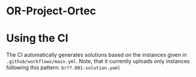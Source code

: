 # OR-Project-Ortec


# Using the CI

The CI automatically generates solutions based on the instances given in `.github/workflows/main.yml`. Note, that it currently uploads only instances following this pattern: `br??.001-solution.yaml`
